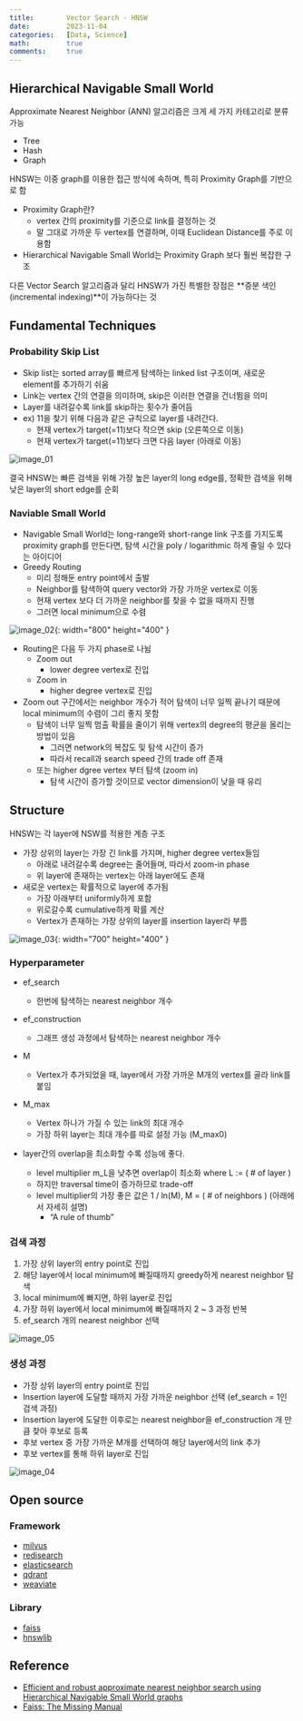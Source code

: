 ```yaml
---
title:        Vector Search - HNSW
date:         2023-11-04
categories:   [Data, Science]
math:         true
comments:     true
---
```


## Hierarchical Navigable Small World

Approximate Nearest Neighbor (ANN) 알고리즘은 크게 세 가지 카테고리로 분류 가능
- Tree
- Hash
- Graph

HNSW는 이중 graph를 이용한 접근 방식에 속하며, 특히 Proximity Graph를 기반으로 함
- Proximity Graph란?
    - vertex 간의 proximity를 기준으로 link를 결정하는 것
    - 말 그대로 가까운 두 vertex를 연결하며, 이때 Euclidean Distance를 주로 이용함
- Hierarchical Navigable Small World는 Proximity Graph 보다 훨씬 복잡한 구조

다른 Vector Search 알고리즘과 달리 HNSW가 가진 특별한 장점은 **증분 색인(incremental indexing)**이 가능하다는 것

## Fundamental Techniques

### Probability Skip List

- Skip list는 sorted array를 빠르게 탐색하는 linked list 구조이며, 새로운 element를 추가하기 쉬움
- Link는 vertex 간의 연결을 의미하며, skip은 이러한 연결을 건너뜀을 의미
- Layer를 내려갈수록 link를 skip하는 횟수가 줄어듬
- ex) 11을 찾기 위해 다음과 같은 규칙으로 layer를 내려간다.
    - 현재 vertex가 target(=11)보다 작으면 skip (오른쪽으로 이동)
    - 현재 vertex가 target(=11)보다 크면 다음 layer (아래로 이동)

![image_01](/assets/img/posts/2023-11-04/image_01.png)

결국 HNSW는 빠른 검색을 위해 가장 높은 layer의 long edge를, 정확한 검색을 위해 낮은 layer의 short edge를 순회
    
### Naviable Small World

- Navigable Small World는 long-range와 short-range link 구조를 가지도록 proximity graph를 만든다면, 탐색 시간을 poly / logarithmic 하게 줄일 수 있다는 아이디어
- Greedy Routing
    - 미리 정해둔 entry point에서 출발
    - Neighbor를 탐색하여 query vector와 가장 가까운 vertex로 이동
    - 현재 vertex 보다 더 가까운 neighbor를 찾을 수 없을 때까지 진행
    - 그러면 local minimum으로 수렴
    
![image_02](/assets/img/posts/2023-11-04/image_02.png){: width="800" height="400" }
    
- Routing은 다음 두 가지 phase로 나뉨
    - Zoom out
        - lower degree vertex로 진입
    - Zoom in
        - higher degree vertex로 진입
- Zoom out 구간에서는 neighbor 개수가 적어 탐색이 너무 일찍 끝나기 때문에 local minimum의 수렴이 그리 좋지 못함
    - 탐색이 너무 일찍 멈출 확률을 줄이기 위해 vertex의 degree의 평균을 올리는 방법이 있음
        - 그러면 network의 복잡도 및 탐색 시간이 증가
        - 따라서 recall과 search speed 간의 trade off 존재
    - 또는 higher dgree vertex 부터 탐색 (zoom in)
        - 탐색 시간이 증가할 것이므로 vector dimension이 낮을 때 유리

## Structure

HNSW는 각 layer에 NSW를 적용한 계층 구조

- 가장 상위의 layer는 가장 긴 link를 가지며, higher degree vertex들임
    - 아래로 내려갈수록 degree는 줄어들며, 따라서 zoom-in phase
    - 위 layer에 존재하는 vertex는 아래 layer에도 존재
- 새로운 vertex는 확률적으로 layer에 추가됨
    - 가장 아래부터 uniformly하게 포함
    - 위로갈수록 cumulative하게 확률 계산
    - Vertex가 존재하는 가장 상위의 layer를 insertion layer라 부름

![image_03](/assets/img/posts/2023-11-04/image_03.png){: width="700" height="400" }

### Hyperparameter

- ef_search
    - 한번에 탐색하는 nearest neighbor 개수
- ef_construction
    - 그래프 생성 과정에서 탐색하는 nearest neighbor 개수
- M
    - Vertex가 추가되었을 때, layer에서 가장 가까운 M개의 vertex를 골라 link를 붙임
- M_max
    - Vertex 하나가 가질 수 있는 link의 최대 개수
    - 가장 하위 layer는 최대 개수를 따로 설정 가능 (M_max0)

- layer간의 overlap을 최소화할 수록 성능에 좋다.
    - level multiplier m_L을 낮추면 overlap이 최소화 where L := ( # of layer )
    - 하지만 traversal time이 증가하므로 trade-off
    - level multiplier의 가장 좋은 값은 1 / ln(M), M = ( # of neighbors ) (아래에서 자세히 설명)
        - “A rule of thumb”

### 검색 과정

1. 가장 상위 layer의 entry point로 진입
2. 해당 layer에서 local minimum에 빠질때까지 greedy하게 nearest neighbor 탐색
3. local minimum에 빠지면, 하위 layer로 진입
4. 가장 하위 layer에서 local minimum에 빠질때까지 2 ~ 3 과정 반복
5. ef_search 개의 nearest neighbor 선택

![image_05](/assets/img/posts/2023-11-04/image_05.png)

### 생성 과정
        
- 가장 상위 layer의 entry point로 진입
- Insertion layer에 도달할 때까지 가장 가까운 neighbor 선택 (ef_search = 1인 검색 과정)
- Insertion layer에 도달한 이후로는 nearest neighbor을 ef_construction 개 만큼 찾아 후보로 등록
- 후보 vertex 중 가장 가까운 M개를 선택하여 해당 layer에서의 link 추가
- 후보 vertex를 통해 하위 layer로 진입

![image_04](/assets/img/posts/2023-11-04/image_04.png)

## Open source

### Framework
- [milvus](https://github.com/milvus-io/milvus)
- [redisearch](https://github.com/RediSearch/RediSearch)
- [elasticsearch](https://github.com/elastic/elasticsearch)
- [qdrant](https://github.com/qdrant/qdrant)
- [weaviate](https://github.com/weaviate/weaviate)

### Library
- [faiss](https://github.com/facebookresearch/faiss)
- [hnswlib](https://github.com/nmslib/hnswlib)

## Reference
- [Efficient and robust approximate nearest neighbor search using Hierarchical Navigable Small World graphs](https://arxiv.org/abs/1603.09320)
- [Faiss: The Missing Manual](https://www.pinecone.io/learn/series/faiss/hnsw/)